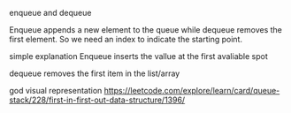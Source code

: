 enqueue and dequeue

Enqueue appends a new element to the queue while dequeue removes the first element. So we need an index to indicate the starting point.

simple explanation Enqueue inserts the vallue at the first avaliable spot

dequeue removes the first item in the list/array

god visual representation https://leetcode.com/explore/learn/card/queue-stack/228/first-in-first-out-data-structure/1396/
